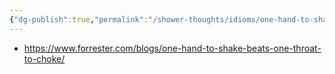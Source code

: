 ```yaml
---
{"dg-publish":true,"permalink":"/shower-thoughts/idioms/one-hand-to-shake-beats-one-throat-to-choke/","dgPassFrontmatter":true}
---
```


- https://www.forrester.com/blogs/one-hand-to-shake-beats-one-throat-to-choke/